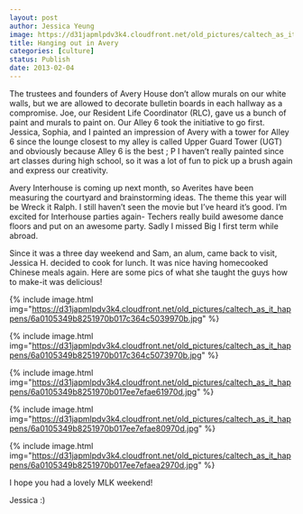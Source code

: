 ```yaml
---
layout: post
author: Jessica Yeung
image: https://d31japmlpdv3k4.cloudfront.net/old_pictures/caltech_as_it_happens/6a0105349b8251970b017c364c4fe2970b.jpg
title: Hanging out in Avery
categories: [culture]
status: Publish
date: 2013-02-04
---
```


The trustees and founders of Avery House don’t allow murals
on our white walls, but we are allowed to decorate bulletin boards in each
hallway as a compromise. Joe, our Resident Life Coordinator (RLC), gave us a
bunch of paint and murals to paint on. Our Alley 6 took the initiative to go
first. Jessica, Sophia, and I painted an impression of Avery with a tower for
Alley 6 since the lounge closest to my alley is called Upper Guard Tower (UGT)
and obviously because Alley 6 is the best ; P I haven’t really painted since
art classes during high school, so it was a lot of fun to pick up a brush again
and express our creativity.

Avery Interhouse is coming up next month, so Averites have
been measuring the courtyard and brainstorming ideas. The theme this year will
be Wreck it Ralph. I still haven’t seen the movie but I’ve heard it’s good. I’m
excited for Interhouse parties again- Techers really build awesome dance floors
and put on an awesome party. Sadly I missed Big I first term while abroad.

Since it was a three day weekend and Sam, an alum, came back
to visit, Jessica H. decided to cook for lunch. It was nice having homecooked Chinese meals again. Here are some pics of what she taught the guys how to
make-it was delicious!


{% include image.html img="https://d31japmlpdv3k4.cloudfront.net/old_pictures/caltech_as_it_happens/6a0105349b8251970b017c364c5039970b.jpg" %}

{% include image.html img="https://d31japmlpdv3k4.cloudfront.net/old_pictures/caltech_as_it_happens/6a0105349b8251970b017c364c5073970b.jpg" %}

{% include image.html img="https://d31japmlpdv3k4.cloudfront.net/old_pictures/caltech_as_it_happens/6a0105349b8251970b017ee7efae61970d.jpg" %}

{% include image.html img="https://d31japmlpdv3k4.cloudfront.net/old_pictures/caltech_as_it_happens/6a0105349b8251970b017ee7efae80970d.jpg" %}

{% include image.html img="https://d31japmlpdv3k4.cloudfront.net/old_pictures/caltech_as_it_happens/6a0105349b8251970b017ee7efaea2970d.jpg" %}

I hope you had a lovely MLK weekend!

Jessica :)

